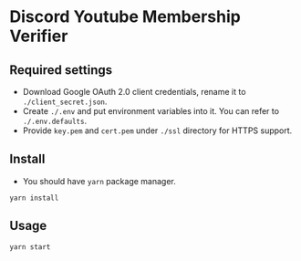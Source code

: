 # Discord Youtube Membership Verifier

## Required settings

- Download Google OAuth 2.0 client credentials, rename it to `./client_secret.json`.
- Create `./.env` and put environment variables into it. You can refer to `./.env.defaults`.
- Provide `key.pem` and `cert.pem` under `./ssl` directory for HTTPS support.

## Install

- You should have `yarn` package manager.

```
yarn install
```

## Usage

```
yarn start
```
